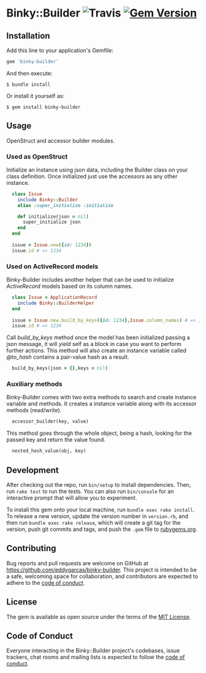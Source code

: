 # Binky::Builder ![Travis](https://travis-ci.org/eddygarcas/binky-builder.svg) [![Gem Version](https://badge.fury.io/rb/binky-builder.svg)](https://badge.fury.io/rb/binky-builder)

## Installation

Add this line to your application's Gemfile:

```ruby
gem 'binky-builder'
```

And then execute:

    $ bundle install

Or install it yourself as:

    $ gem install binky-builder

## Usage
OpenStruct and accessor builder modules.

### Used as OpenStruct
Initialize an instance using json data, including the Builder class on your class definition.
Once initialized just use the accessors as any other instance. 
```ruby
  class Issue
    include Binky::Builder
    alias :super_initialize :initialize

    def initialize(json = nil)
      super_initialize json
    end
  end
  
  issue = Issue.new({id: 1234})
  issue.id # => 1234
```

### Used on ActiveRecord models
Binky-Builder includes another helper that can be used to initialize *ActiveRecord* models based on its column names.
```ruby
  class Issue < ApplicationRecord
    include Binky::BuilderHelper
  end
    
  issue = Issue.new.build_by_keys({id: 1234},Issue.column_names) # => Issue.column_names = id:
  issue.id # => 1234
```

Call *build_by_keys* method once the model has been initialized passing a json message,
it will *yield* self as a block in case you want to perform further actions. 
This method will also create an instance variable called *@to_hash* contains a pair-value hash as a result. 
```ruby  
  build_by_keys(json = {},keys = nil) 
```

### Auxiliary methods
Binky-Builder comes with two extra methods to search and create instance variable and methods.
It creates a instance variable along with its accessor methods (read/write).
```ruby  
  accessor_builder(key, value) 
```
This method goes through the whole object, being a hash, looking for the passed key and return the value found.
```ruby  
  nested_hash_value(obj, key) 
```


## Development

After checking out the repo, run `bin/setup` to install dependencies. Then, run `rake test` to run the tests. You can also run `bin/console` for an interactive prompt that will allow you to experiment.

To install this gem onto your local machine, run `bundle exec rake install`. To release a new version, update the version number in `version.rb`, and then run `bundle exec rake release`, which will create a git tag for the version, push git commits and tags, and push the `.gem` file to [rubygems.org](https://rubygems.org).

## Contributing

Bug reports and pull requests are welcome on GitHub at https://github.com/eddygarcas/binky-builder. This project is intended to be a safe, welcoming space for collaboration, and contributors are expected to adhere to the [code of conduct](https://github.com/[USERNAME]/binky-builder/blob/master/CODE_OF_CONDUCT.md).


## License

The gem is available as open source under the terms of the [MIT License](https://opensource.org/licenses/MIT).

## Code of Conduct

Everyone interacting in the Binky::Builder project's codebases, issue trackers, chat rooms and mailing lists is expected to follow the [code of conduct](https://github.com/[USERNAME]/binky-builder/blob/master/CODE_OF_CONDUCT.md).
